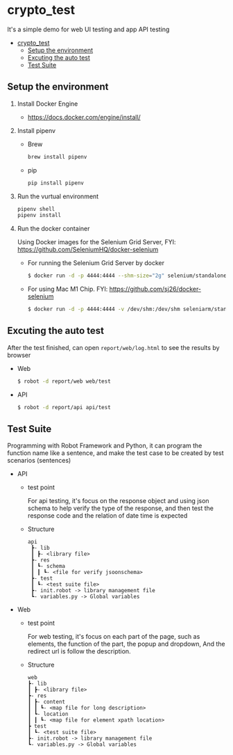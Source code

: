 # crypto_test

It's a simple demo for web UI testing and app API testing

- [crypto_test](#crypto_test)
  - [Setup the environment](#setup-the-environment)
  - [Excuting the auto test](#excuting-the-auto-test)
  - [Test Suite](#test-suite)

## Setup the environment

1. Install Docker Engine

   - <https://docs.docker.com/engine/install/>

2. Install  pipenv

   - Brew

       ```bash
       brew install pipenv
       ```

   - pip

       ```bash
       pip install pipenv
       ```

3. Run the vurtual environment

    ```bash
    pipenv shell
    pipenv install
    ```

4. Run the docker container

    Using Docker images for the Selenium Grid Server, FYI: <https://github.com/SeleniumHQ/docker-selenium>

   - For running the Selenium Grid Server by docker

     ```bash
     $ docker run -d -p 4444:4444 --shm-size="2g" selenium/standalone-chrome:4.1.1-20211217
     ```

   - For using Mac M1 Chip. FYI: <https://github.com/sj26/docker-selenium>

       ```bash
       $ docker run -d -p 4444:4444 -v /dev/shm:/dev/shm seleniarm/standalone-chromium
       ```

## Excuting the auto test

After the test finished, can open `report/web/log.html` to see the results by browser

- Web
  
  ```bash
  $ robot -d report/web web/test
  ```

- API

  ```bash
  $ robot -d report/api api/test
  ```

## Test Suite

Programming with Robot Framework and Python, it can program the function name like a sentence, and make the test case to be created by test scenarios (sentences)

- API

  - test point

    For api testing, it's focus on the response object and using json schema to help verify the type of the response, and then test the response code and the relation of date time is expected

  - Structure

    ```text
    api
     ┣- lib
     ┃ ┣- <library file>
     ┣- res
     ┃ ┗- schema
     ┃ ┃ ┗- <file for verify jsoonschema>
     ┣- test
     ┃ ┗- <test suite file>
     ┣- init.robot -> library management file
     ┗- variables.py -> Global variables
     ```

- Web

  - test point

    For web testing, it's focus on each part of the page, such as elements, the function of the part, the popup and dropdown, And the redirect url is follow the description.

  - Structure

    ```text
    web
    ┣- lib
    ┃ ┣- <library file>
    ┣- res
    ┃ ┣- content
    ┃ ┃ ┗- <map file for long description>
    ┃ ┗- location
    ┃ ┃ ┗- <map file for element xpath location>
    ┣ test
    ┃ ┗- <test suite file>
    ┣- init.robot -> library management file
    ┗- variables.py -> Global variables
    ```
